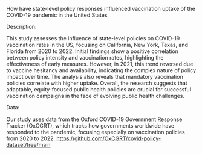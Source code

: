 How have state-level policy responses influenced vaccination uptake of the COVID-19 pandemic in the United States

Description: 

This study assesses the influence of state-level policies on COVID-19 vaccination rates in the US, 
focusing on California, New York, Texas, and Florida from 2020 to 2022. Initial findings
show a positive correlation between policy intensity and vaccination rates, highlighting the
effectiveness of early measures. However, in 2021, this trend reversed due to vaccine hesitancy
and availability, indicating the complex nature of policy impact over time. The analysis also
reveals that mandatory vaccination policies correlate with higher uptake. Overall, the research
suggests that adaptable, equity-focused public health policies are crucial for successful
vaccination campaigns in the face of evolving public health challenges.

Data: 

Our study uses data from the Oxford COVID-19 Government Response Tracker (OxCGRT), which tracks how governments worldwide have responded to the pandemic, focusing especially on vaccination policies from 2020 to 2022.
https://github.com/OxCGRT/covid-policy-dataset/tree/main
